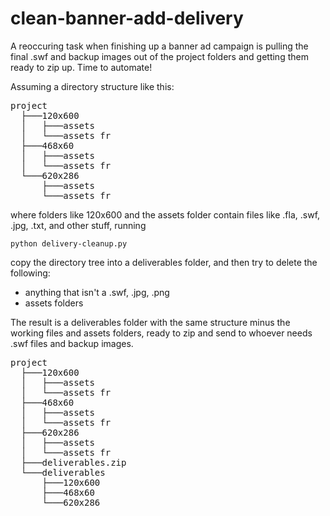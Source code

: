 clean-banner-add-delivery
=========================

A reoccuring task when finishing up a banner ad campaign is pulling the final .swf and backup images out of the project folders and getting them ready to zip up. Time to automate!

Assuming a directory structure like this:

<pre>
project
  ├───120x600
  │   ├───assets
  │   └───assets fr
  ├───468x60
  │   ├───assets
  │   └───assets fr
  └───620x286
      ├───assets
      └───assets fr
</pre>

where folders like 120x600 and the assets folder contain files like .fla, .swf, .jpg, .txt, and other stuff, running

`python delivery-cleanup.py`

copy the directory tree into a deliverables folder, and then try to delete the following:
 * anything that isn't a .swf, .jpg, .png
 * assets folders
 
The result is a deliverables folder with the same structure minus the working files and assets folders, ready to zip and send to whoever needs .swf files and backup images.

<pre>
project
  ├───120x600
  │   ├───assets
  │   └───assets fr
  ├───468x60
  │   ├───assets
  │   └───assets fr
  ├───620x286
  │   ├───assets
  │   └───assets fr
  ├───deliverables.zip
  └───deliverables
      ├───120x600
      ├───468x60
      └───620x286
</pre>
